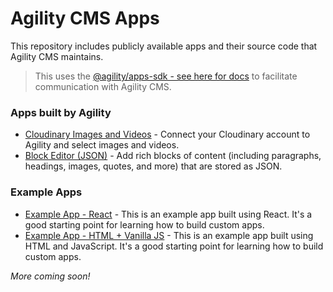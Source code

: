 # Agility CMS Apps

This repository includes publicly available apps and their source code that Agility CMS maintains.

> This uses the [@agility/apps-sdk - see here for docs](https://github.com/agility/agility-cms-app-sdk) to facilitate communication with Agility CMS.

### Apps built by Agility

- [Cloudinary Images and Videos](https://github.com/agility/agility-cms-apps/tree/main/cloudinary) - Connect your Cloudinary account to Agility and select images and videos.
- [Block Editor (JSON)](https://github.com/agility/agility-cms-apps/tree/main/block-editor) - Add rich blocks of content (including paragraphs, headings, images, quotes, and more) that are stored as JSON.

### Example Apps

- [Example App - React](https://github.com/agility/agility-cms-apps/tree/main/example/react) - This is an example app built using React. It's a good starting point for learning how to build custom apps.
- [Example App - HTML + Vanilla JS](https://github.com/agility/agility-cms-apps/tree/main/example/html) - This is an example app built using HTML and JavaScript. It's a good starting point for learning how to build custom apps.

_More coming soon!_
